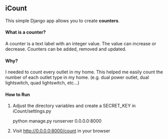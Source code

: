 ## iCount

This simple Django app allows you to create __counters__.

#### What is a counter?
A counter is a text label with an integer value. The value can increase or decrease. Counters can be added, removed and updated.

#### Why?
I needed to count every outlet in my home. This helped me easily count the number of each outlet type in my home. (e.g. dual power outlet, dual lightswitch, quad lightswitch, etc...)

#### How to Run

1. Adjust the directory variables and create a SECRET_KEY in iCount/settings.py


    python manage.py runserver 0.0.0.0:8000


3. Visit http://0.0.0.0:8000/count in your browser
